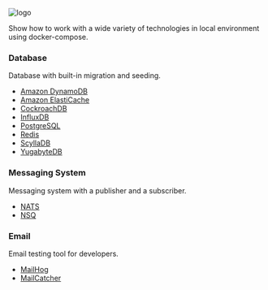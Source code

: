 ![logo](https://socialify.git.ci/rizalgowandy/docker-sample/image?description=1&logo=http%3A%2F%2Fcdn.onlinewebfonts.com%2Fsvg%2Fimg_385606.png&pattern=Signal&theme=Light)

Show how to work with a wide variety of technologies in local environment using docker-compose.

### Database

Database with built-in migration and seeding.

- [Amazon DynamoDB](https://aws.amazon.com/dynamodb/)
- [Amazon ElastiCache](https://aws.amazon.com/elasticache/)
- [CockroachDB](https://www.cockroachlabs.com/)
- [InfluxDB](https://www.influxdata.com/)
- [PostgreSQL](https://www.postgresql.org/)
- [Redis](https://redis.io/)
- [ScyllaDB](https://www.scylladb.com/)
- [YugabyteDB](https://www.yugabyte.com/)

### Messaging System

Messaging system with a publisher and a subscriber.

- [NATS](https://nats.io/)
- [NSQ](https://nsq.io/)

### Email

Email testing tool for developers.

- [MailHog](https://github.com/mailhog/MailHog)
- [MailCatcher](https://github.com/dockage/mailcatcher)
